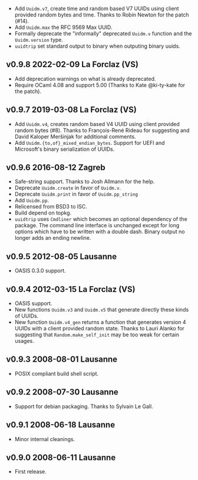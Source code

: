 
- Add `Uuidm.v7`, create time and random based V7 UUIDs using
  client provided random bytes and time. Thanks to Robin 
  Newton for the patch (#14).
- Add `Uuidm.max` the RFC 9569 Max UUID.
- Formally deprecate the "informally" deprecated `Uuidm.v` function and 
  the `Uuidm.version` type.
- `uuidtrip` set standard output to binary when outputing 
  binary uuids. 

v0.9.8 2022-02-09 La Forclaz (VS)
---------------------------------

- Add deprecation warnings on what is already deprecated.
- Require OCaml 4.08 and support 5.00 (Thanks to Kate @ki-ty-kate
  for the patch).


v0.9.7 2019-03-08 La Forclaz (VS)
---------------------------------

- Add `Uuidm.v4`, creates random based V4 UUID using client provided
  random bytes (#8). Thanks to François-René Rideau for suggesting and
  David Kaloper Meršinjak for additional comments.
- Add `Uuidm.{to,of}_mixed_endian_bytes`. Support for UEFI and
  Microsoft's binary serialization of UUIDs.


v0.9.6 2016-08-12 Zagreb
------------------------

- Safe-string support. Thanks to Josh Allmann for the help.
- Deprecate `Uuidm.create` in favor of `Uuidm.v`.
- Deprecate `Uuidm.print` in favor of `Uuidm.pp_string`
- Add `Uuidm.pp`.
- Relicensed from BSD3 to ISC.
- Build depend on topkg.
- `uuidtrip` uses `Cmdliner` which becomes an optional dependency of
  the package. The command line interface is unchanged except for long
  options which have to be written with a double dash. Binary output
  no longer adds an ending newline.


v0.9.5 2012-08-05 Lausanne
--------------------------

- OASIS 0.3.0 support.


v0.9.4 2012-03-15 La Forclaz (VS)
---------------------------------

- OASIS support.
- New functions `Uuidm.v3` and `Uuidm.v5` that generate directly these 
  kinds of UUIDs.
- New function `Uuidm.v4_gen` returns a function that generates
  version 4 UUIDs with a client provided random state. Thanks to Lauri
  Alanko for suggesting that `Random.make_self_init` may be too weak
  for certain usages.


v0.9.3 2008-08-01 Lausanne
--------------------------

- POSIX compliant build shell script.


v0.9.2 2008-07-30 Lausanne 
--------------------------

- Support for debian packaging. Thanks to Sylvain Le Gall.


v0.9.1 2008-06-18 Lausanne
--------------------------

- Minor internal cleanings.


v0.9.0 2008-06-11 Lausanne
--------------------------

- First release.
